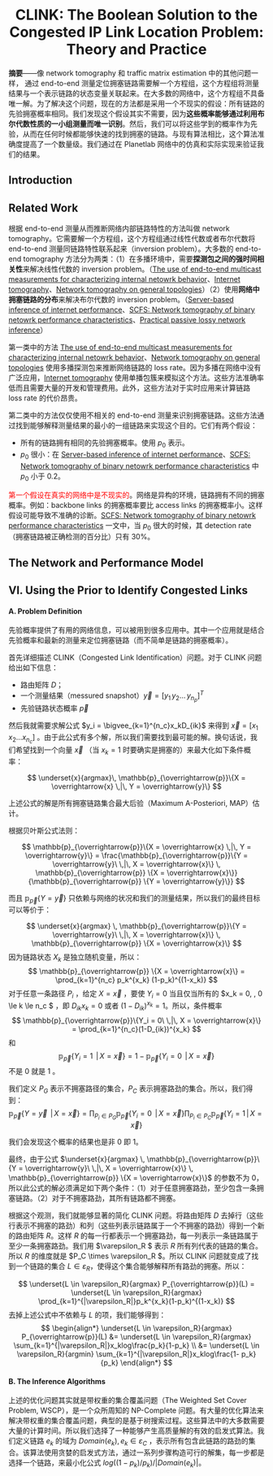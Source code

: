 # <center>CLINK: The Boolean Solution to the Congested IP Link Location Problem: Theory and Practice</center>

**摘要**——像 network tomography 和 traffic matrix estimation 中的其他问题一样， 通过 end-to-end 测量定位拥塞链路需要解一个方程组，这个方程组将测量结果与一个表示链路的状态变量关联起来。在大多数的网络中，这个方程组不具备唯一解。为了解决这个问题，现在的方法都是采用一个不现实的假设：所有链路的先验拥塞概率相同。我们发现这个假设其实不需要，因为**这些概率能够通过利用布尔代数性质的一小组测量而唯一识别**。然后，我们可以将这些学到的概率作为先验，从而在任何时候都能够快速的找到拥塞的链路。与现有算法相比，这个算法准确度提高了一个数量级。我们通过在 Planetlab 网络中的仿真和实际实现来验证我们的结果。



## Introduction



## Related Work

根据 end-to-end 测量从而推断网络内部链路特性的方法叫做 network tomography。它需要解一个方程组，这个方程组通过线性代数或者布尔代数将 end-to-end 测量同链路特性联系起来（inversion problem）。大多数的 end-to-end tomography 方法分为两类：（1）在多播环境中，需要**探测包之间的强时间相关性**来解决线性代数的 inversion problem。（[The use of end-to-end multicast measurements for characterizing internal netowrk behavior]()、[Internet tomography]()、[Network tomography on general topologies]()）（2）使用**网络中拥塞链路的分布**来解决布尔代数的 inversion problem。（[Server-based inference of internet performance]()、[SCFS: Network tomography of binary netowrk performance characteristics]()、[Practical passive lossy network inference]()）

第一类中的方法 [The use of end-to-end multicast measurements for characterizing internal netowrk behavior]()、[Network tomography on general topologies]() 使用多播探测包来推断网络链路的 loss rate。因为多播在网络中没有广泛应用，[Internet tomography]() 使用单播包簇来模拟这个方法。这些方法准确率低而且需要大量的开发和管理费用。此外，这些方法对于实时应用来计算链路 loss rate 的代价昂贵。

第二类中的方法仅仅使用不相关的 end-to-end 测量来识别拥塞链路。这些方法通过找到能够解释测量结果的最小的一组链路来实现这个目的。它们有两个假设：

- 所有的链路拥有相同的先验拥塞概率。使用 $p_0$ 表示。
- $p_0$ 很小：在 [Server-based inference of internet performance]()、[SCFS: Network tomography of binary netowrk performance characteristics]() 中 $p_0$ 小于 $0.2$。

<font color='red'>第一个假设在真实的网络中是不现实的</font>。网络是异构的环境，链路拥有不同的拥塞概率。例如：backbone links 的拥塞概率要比 access links 的拥塞概率小。这样假设可能导致不准确的诊断。[SCFS: Network tomography of binary netowrk performance characteristics]() 一文中，当 $p_0$ 很大的时候，其 detection rate（拥塞链路被正确检测的百分比）只有 $30\%$。



## The Network and Performance Model



## VI. Using the Prior to Identify Congested Links

#### A. Problem Definition

先验概率提供了有用的网络信息，可以被用到很多应用中。其中一个应用就是结合先验概率和最新的测量来定位拥塞链路（而不简单是链路的拥塞概率）。

首先详细描述 CLINK（Congested Link Identification）问题。对于 CLINK 问题给出如下信息：

- 路由矩阵 $D$；
- 一个测量结果（messured snapshot）$\overrightarrow{y} = [y_1 \, y_2  \dots \, y_{n_p}]^T$  
- 先验链路状态概率 $\overrightarrow{p}$

然后我就需要求解公式 $y_i = \bigvee_{k=1}^{n_c}x_kD_{ik}$ 来得到 $\overrightarrow{x} = [x_1 \, x_2 \dots x_{n_c}]$ 。由于此公式有多个解，所以我们需要找到最可能的解。换句话说，我们希望找到一个向量 $\overrightarrow{x}$ （当 $x_k = 1$ 时要确实是拥塞的）来最大化如下条件概率：

$$
\underset{x}{argmax}\, \mathbb{p}_{\overrightarrow{p}}\{X = \overrightarrow{x} \,|\, Y = \overrightarrow{y}\}
$$

上述公式的解是所有拥塞链路集合最大后验（Maximum A-Posteriori, MAP）估计。

根据贝叶斯公式法则：

$$
\mathbb{p}_{\overrightarrow{p}}\{X = \overrightarrow{x} \,|\, Y = \overrightarrow{y}\} = \frac{\mathbb{p}_{\overrightarrow{p}}\{Y = \overrightarrow{y}\ \,|\, X = \overrightarrow{x}\} \, \mathbb{p}_{\overrightarrow{p}} \{X = \overrightarrow{x}\}}{\mathbb{p}_{\overrightarrow{p}} \{Y = \overrightarrow{y}\}}
$$

而且 $\mathbb{p}_{\overrightarrow{p}} \{Y = \overrightarrow{y}\}$ 只依赖与网络的状况和我们的测量结果，所以我们的最终目标可以等价于：

$$
\underset{x}{argmax} \, \mathbb{p}_{\overrightarrow{p}}\{Y = \overrightarrow{y}\ \,|\, X = \overrightarrow{x}\} \, \mathbb{p}_{\overrightarrow{p}} \{X = \overrightarrow{x}\}
$$
因为链路状态 $X_k$ 是独立随机变量，所以：
$$
\mathbb{p}_{\overrightarrow{p}} \{X = \overrightarrow{x}\} = \prod_{k=1}^{n_c} p_k^{x_k} (1-p_k)^{(1-x_k)}
$$
对于任意一条路径 $P_i$ ，给定 $X = \overrightarrow{x}$ ，要使 $Y_i = 0$ 当且仅当所有的 $x_k = 0, \, 0 \le k \le n_c $ ，即 $D_{ik}x_k = 0$ 或者 $(1 - D_{ik})^{x_k} = 1$。所以，条件概率
$$
\mathbb{p}_{\overrightarrow{p}}\{Y_i = 0\ \,|\, X = \overrightarrow{x}\} = \prod_{k=1}^{n_c}(1-D_{ik})^{x_k}
$$
和
$$
\mathbb{p}_{\overrightarrow{p}}\{Y_i = 1\ \,|\, X = \overrightarrow{x}\} = 1- \mathbb{p}_{\overrightarrow{p}}\{Y_i = 0\ \,|\, X = \overrightarrow{x}\}
$$
不是 $0$ 就是 $1$ 。

我们定义 $P_G$ 表示不拥塞路径的集合，$P_C$ 表示拥塞路劲的集合。所以，我们得到：
$$
\mathbb{p}_{\overrightarrow{p}}\{Y = \overrightarrow{y}\ \,|\, X = \overrightarrow{x}\} = \prod_{P_i \in P_G}\mathbb{p}_{\overrightarrow{p}}\{Y_i = 0\ \,|\, X = \overrightarrow{x}\} \prod_{P_i \in P_C}\mathbb{p}_{\overrightarrow{p}}\{Y_i = 1 \,|\, X = \overrightarrow{x}\}
$$

我们会发现这个概率的结果也是非 $0$ 即 $1$。

最终，由于公式 $\underset{x}{argmax} \, \mathbb{p}_{\overrightarrow{p}}\{Y = \overrightarrow{y}\ \,|\, X = \overrightarrow{x}\} \, \mathbb{p}_{\overrightarrow{p}} \{X = \overrightarrow{x}\}$ 的参数不为 $0$，所以此公式的解必须满足如下两个条件：（1）对于任意拥塞路劲，至少包含一条拥塞链路。（2）对于不拥塞路劲，其所有链路都不拥塞。

根据这个观测，我们就能够显著的简化 CLINK 问题。将路由矩阵 $D$ 去掉行（这些行表示不拥塞的路劲）和列（这些列表示链路属于一个不拥塞的路劲）得到一个新的路由矩阵 $R$。这样 $R$ 的每一行都表示一个拥塞路劲，每一列表示一条链路属于至少一条拥塞路劲。我们用 $\varepsilon_R $ 表示 $R$ 所有列代表的链路的集合。所以 $R$ 的维度就是 $P_C \times \varepsilon_R $。所以 CLINK 问题就变成了找到一个链路的集合 $L \in \varepsilon_R$，使得这个集合能够解释所有路劲的拥塞。所以：

$$
\underset{L \in \varepsilon_R}{argmax} P_{\overrightarrow{p}}(L) = \underset{L \in \varepsilon_R}{argmax} \prod_{k=1}^{|\varepsilon_R|}p_k^{x_k}(1-p_k)^{(1-x_k)}
$$
去掉上述公式中不依赖与 $L$ 的项，我们能够得到：
$$
\begin{align*}
\underset{L \in \varepsilon_R}{argmax} P_{\overrightarrow{p}}(L) &= \underset{L \in \varepsilon_R}{argmax} \sum_{k=1}^{|\varepsilon_R|}x_klog\frac{p_k}{1-p_k} \\ 
 &= \underset{L \in \varepsilon_R}{argmin} \sum_{k=1}^{|\varepsilon_R|}x_klog\frac{1- p_k}{p_k}
\end{align*}
$$


#### B. The Inference Algorithms

上述的优化问题其实就是带权重的集合覆盖问题（The Weighted Set Cover Problem, WSCP），是一个众所周知的 NP-Complete 问题。有大量的优化算法来解决带权重的集合覆盖问题，典型的是基于树搜索过程。这些算法中的大多数需要大量的计算时间。所以我们选择了一种能够产生高质量解的有效的启发式算法。我们定义链路 $e_k$ 的域为 $Domain(e_k), e_k \in \varepsilon_C$ ，表示所有包含此链路的路劲的集合。该算法使用贪婪的启发式方法，通过一系列步骤构造可行的解集，每一步都是选择一个链路，来最小化公式 $log((1-p_k) / p_k) / |Domain(e_k)|$。 